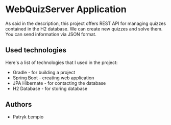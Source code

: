 # WebQuizServer Application

As said in the description, this project offers REST API for managing quizzes contained in the H2 database. We can create new quizzes and solve them. You can send information via JSON format.

## Used technologies
Here's a list of technologies that I used in the project:
 * Gradle - for building a project
 * Spring Boot - creating web application
 * JPA Hibernate - for contacting the database
 * H2 Database - for storing database
 
 ## Authors
 * Patryk Łempio
 
